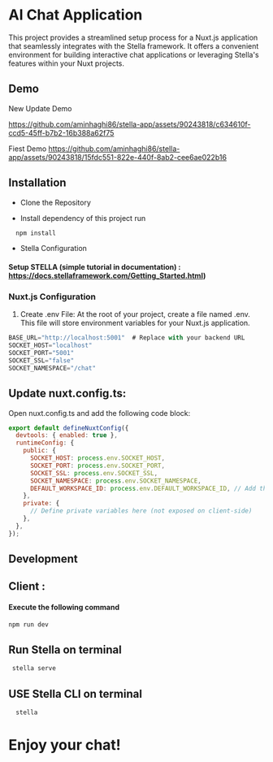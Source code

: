  
# AI Chat Application

This project provides a streamlined setup process for a Nuxt.js application that seamlessly integrates with the Stella framework. It offers a convenient environment for building interactive chat applications or leveraging Stella's features within your Nuxt projects.

## Demo
New Update Demo

https://github.com/aminhaghi86/stella-app/assets/90243818/c634610f-ccd5-45ff-b7b2-16b388a62f75


Fiest Demo 
https://github.com/aminhaghi86/stella-app/assets/90243818/15fdc551-822e-440f-8ab2-cee6ae022b16


## Installation
* Clone the Repository

* Install dependency of this project run

```bash
  npm install
```

* Stella Configuration
#### Setup STELLA (simple tutorial in documentation) : https://docs.stellaframework.com/Getting_Started.html)

### Nuxt.js Configuration

1. Create .env File:
At the root of your project, create a file named .env. This file will store environment variables for your Nuxt.js application.





```javascript
BASE_URL="http://localhost:5001"  # Replace with your backend URL
SOCKET_HOST="localhost"
SOCKET_PORT="5001"
SOCKET_SSL="false"
SOCKET_NAMESPACE="/chat"
```


## Update nuxt.config.ts:
Open nuxt.config.ts and add the following code block:

```javascript
export default defineNuxtConfig({
  devtools: { enabled: true },
  runtimeConfig: {
    public: {
      SOCKET_HOST: process.env.SOCKET_HOST,
      SOCKET_PORT: process.env.SOCKET_PORT,
      SOCKET_SSL: process.env.SOCKET_SSL,
      SOCKET_NAMESPACE: process.env.SOCKET_NAMESPACE,
      DEFAULT_WORKSPACE_ID: process.env.DEFAULT_WORKSPACE_ID, // Add this line if needed
    },
    private: {
      // Define private variables here (not exposed on client-side)
    },
  },
});
```

## Development

## Client :
 #### Execute the following command
```javascript 
npm run dev
```

## Run Stella on terminal
```javascript 
 stella serve
```
## USE Stella CLI on terminal
```javascript 
  stella
```

# Enjoy your chat!
